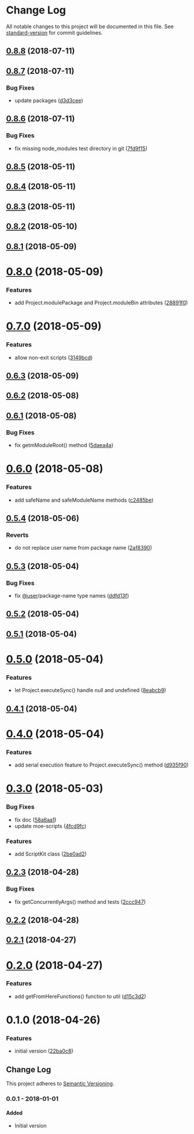 # Change Log

All notable changes to this project will be documented in this file. See [standard-version](https://github.com/conventional-changelog/standard-version) for commit guidelines.

<a name="0.8.8"></a>

## [0.8.8](https://github.com/ozum/script-helper/compare/v0.8.7...v0.8.8) (2018-07-11)

<a name="0.8.7"></a>

## [0.8.7](https://github.com/ozum/script-helper/compare/v0.8.6...v0.8.7) (2018-07-11)

### Bug Fixes

- update packages ([d3d3cee](https://github.com/ozum/script-helper/commit/d3d3cee))

<a name="0.8.6"></a>

## [0.8.6](https://github.com/ozum/script-helper/compare/v0.8.5...v0.8.6) (2018-07-11)

### Bug Fixes

- fix missing node_modules test directory in git ([7fd9f15](https://github.com/ozum/script-helper/commit/7fd9f15))

<a name="0.8.5"></a>

## [0.8.5](https://github.com/ozum/script-helper/compare/v0.8.4...v0.8.5) (2018-05-11)

<a name="0.8.4"></a>

## [0.8.4](https://github.com/ozum/script-helper/compare/v0.8.3...v0.8.4) (2018-05-11)

<a name="0.8.3"></a>

## [0.8.3](https://github.com/ozum/script-helper/compare/v0.8.2...v0.8.3) (2018-05-11)

<a name="0.8.2"></a>

## [0.8.2](https://github.com/ozum/script-helper/compare/v0.8.1...v0.8.2) (2018-05-10)

<a name="0.8.1"></a>

## [0.8.1](https://github.com/ozum/script-helper/compare/v0.8.0...v0.8.1) (2018-05-09)

<a name="0.8.0"></a>

# [0.8.0](https://github.com/ozum/script-helper/compare/v0.7.0...v0.8.0) (2018-05-09)

### Features

- add Project.modulePackage and Project.moduleBin attributes ([28891f0](https://github.com/ozum/script-helper/commit/28891f0))

<a name="0.7.0"></a>

# [0.7.0](https://github.com/ozum/script-helper/compare/v0.6.3...v0.7.0) (2018-05-09)

### Features

- allow non-exit scripts ([3149bcd](https://github.com/ozum/script-helper/commit/3149bcd))

<a name="0.6.3"></a>

## [0.6.3](https://github.com/ozum/script-helper/compare/v0.6.2...v0.6.3) (2018-05-09)

<a name="0.6.2"></a>

## [0.6.2](https://github.com/ozum/script-helper/compare/v0.6.1...v0.6.2) (2018-05-08)

<a name="0.6.1"></a>

## [0.6.1](https://github.com/ozum/script-helper/compare/v0.6.0...v0.6.1) (2018-05-08)

### Bug Fixes

- fix getmModuleRoot() method ([5daea4a](https://github.com/ozum/script-helper/commit/5daea4a))

<a name="0.6.0"></a>

# [0.6.0](https://github.com/ozum/script-helper/compare/v0.5.4...v0.6.0) (2018-05-08)

### Features

- add safeName and safeModuleName methods ([c2485be](https://github.com/ozum/script-helper/commit/c2485be))

<a name="0.5.4"></a>

## [0.5.4](https://github.com/ozum/script-helper/compare/v0.5.3...v0.5.4) (2018-05-06)

### Reverts

- do not replace user name from package name ([2af8390](https://github.com/ozum/script-helper/commit/2af8390))

<a name="0.5.3"></a>

## [0.5.3](https://github.com/ozum/script-helper/compare/v0.5.2...v0.5.3) (2018-05-04)

### Bug Fixes

- fix [@user](https://github.com/user)/package-name type names ([ddfd13f](https://github.com/ozum/script-helper/commit/ddfd13f))

<a name="0.5.2"></a>

## [0.5.2](https://github.com/ozum/script-helper/compare/v0.5.1...v0.5.2) (2018-05-04)

<a name="0.5.1"></a>

## [0.5.1](https://github.com/ozum/script-helper/compare/v0.5.0...v0.5.1) (2018-05-04)

<a name="0.5.0"></a>

# [0.5.0](https://github.com/ozum/script-helper/compare/v0.4.1...v0.5.0) (2018-05-04)

### Features

- let Project.executeSync() handle null and undefined ([8eabcb9](https://github.com/ozum/script-helper/commit/8eabcb9))

<a name="0.4.1"></a>

## [0.4.1](https://github.com/ozum/script-helper/compare/v0.4.0...v0.4.1) (2018-05-04)

<a name="0.4.0"></a>

# [0.4.0](https://github.com/ozum/script-helper/compare/v0.3.0...v0.4.0) (2018-05-04)

### Features

- add serial execution feature to Project.executeSync() method ([d935f90](https://github.com/ozum/script-helper/commit/d935f90))

<a name="0.3.0"></a>

# [0.3.0](https://github.com/ozum/script-helper/compare/v0.2.3...v0.3.0) (2018-05-03)

### Bug Fixes

- fix doc ([58a6aa1](https://github.com/ozum/script-helper/commit/58a6aa1))
- update moe-scripts ([4fcd9fc](https://github.com/ozum/script-helper/commit/4fcd9fc))

### Features

- add ScriptKit class ([2be0ad2](https://github.com/ozum/script-helper/commit/2be0ad2))

<a name="0.2.3"></a>

## [0.2.3](https://github.com/ozum/script-helper/compare/v0.2.2...v0.2.3) (2018-04-28)

### Bug Fixes

- fix getConcurrentlyArgs() method and tests ([2ccc947](https://github.com/ozum/script-helper/commit/2ccc947))

<a name="0.2.2"></a>

## [0.2.2](https://github.com/ozum/script-helper/compare/v0.2.1...v0.2.2) (2018-04-28)

<a name="0.2.1"></a>

## [0.2.1](https://github.com/ozum/script-helper/compare/v0.2.0...v0.2.1) (2018-04-27)

<a name="0.2.0"></a>

# [0.2.0](https://github.com/ozum/script-helper/compare/v0.1.0...v0.2.0) (2018-04-27)

### Features

- add getFromHereFunctions() function to util ([d15c3d2](https://github.com/ozum/script-helper/commit/d15c3d2))

<a name="0.1.0"></a>

# 0.1.0 (2018-04-26)

### Features

- initial version ([22ba0c8](https://github.com/ozum/script-helper/commit/22ba0c8))

<!-- Titles: Added, Changed, Deprecated, Removed, Fixed, Security -->

## Change Log

This project adheres to [Semantic Versioning](http://semver.org/).

### 0.0.1 - 2018-01-01

#### Added

- Initial version
